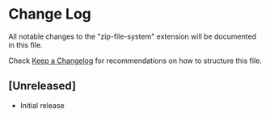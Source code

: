 # Change Log
All notable changes to the "zip-file-system" extension will be documented in this file.

Check [Keep a Changelog](http://keepachangelog.com/) for recommendations on how to structure this file.

## [Unreleased]
- Initial release